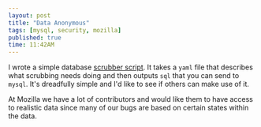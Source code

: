 ```yaml
---
layout: post
title: "Data Anonymous"
tags: [mysql, security, mozilla]
published: true
time: 11:42AM
---
```

[s]: https://github.com/davedash/mysql-anonymous

I wrote a simple database [scrubber script][s].  It takes a `yaml` file that
describes what scrubbing needs doing and then outputs `sql` that you can send
to `mysql`.  It's dreadfully simple and I'd like to see if others can make use
of it.

At Mozilla we have a lot of contributors and would like them to have access to
realistic data since many of our bugs are based on certain states within the
data.
